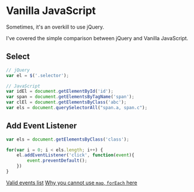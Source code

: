 # Vanilla JavaScript

Sometimes, it's an overkill to use jQuery. 

I've covered the simple comparison between jQuery and Vanilla JavaScript. 

## Select

```js
// jQuery
var el = $('.selector');

// JavaScript
var idEl = document.getElementById('id');
var span = document.getElementsByTagName('span');
var clEl = document.getElementsByClass('abc');
var els = document.querySelectorAll("span.a, span.c");
```

## Add Event Listener

```js
var els = document.getElementsByClass('class');

for(var i = 0; i < els.length; i++) {
    el.addEventListener('click', function(event){
        event.preventDefault();
    })
}
```

[Valid events list](https://developer.mozilla.org/en-US/docs/Web/Events)
[Why you cannot use `map`, `forEach` here](https://css-tricks.com/snippets/javascript/loop-queryselectorall-matches/)